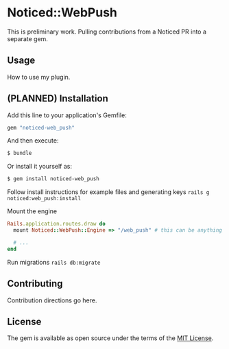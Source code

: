 # Noticed::WebPush

This is preliminary work. Pulling contributions from a Noticed PR into a separate gem.


## Usage
How to use my plugin.

## (PLANNED) Installation
Add this line to your application's Gemfile:

```ruby
gem "noticed-web_push"
```

And then execute:
```bash
$ bundle
```

Or install it yourself as:
```bash
$ gem install noticed-web_push
```

Follow install instructions for example files and generating keys
`rails g noticed:web_push:install`

Mount the engine
```ruby
Rails.application.routes.draw do
  mount Noticed::WebPush::Engine => "/web_push" # this can be anything you want, make sure you update the path in your JS

  # ...
end
```

Run migrations
`rails db:migrate`

## Contributing
Contribution directions go here.

## License
The gem is available as open source under the terms of the [MIT License](https://opensource.org/licenses/MIT).
